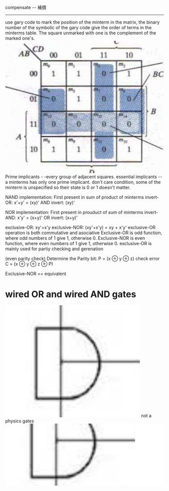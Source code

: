 compensate  -- 補償

 ---
use gary code to mark the position of the minterm in the matrix, the binary number of the symbolic of the gary code give the order of terms in the minterms table.
The square unmarked with one is the complement of the marked one's.
![](../attach/2.png)
Prime implicants - -every group of adjacent squares. 
essential implicants -- a minterms has only one prime implicant.
don't care condition, some of the minterm is unspecified so their state is 0 or 1 doesn't matter. 

NAND implementation:
First present in sum of product of minterms
invert-OR: x'+y' = (xy)'
AND invert: (xy)' 

NOR implementation: 
First present in prouduct of sum of minterms
invert-AND: x'y' = (x+y)'
OR invert: (x+y)'

exclusive-OR: xy'+x'y
exclusive-NOR: (xy'+x'y) = xy + x'y'
exclusive-OR operation is both commutative and asociative 
Exclusive-OR is odd function, where odd numbers of 1 give 1, otherwise 0.
Exclusive-NOR is even function, where even numbers of 1 give 1, otherwise 0.
exclusive-OR is mainly used for partiy checking and gerenation

(even parity check) Determine the Parity bit: P = (x $\oplus$ y $\oplus$ z) 
check error C = (x $\oplus$ y $\oplus$ z $\oplus$ P)

Exclusive-NOR == equivalent 

# wired OR and wired AND gates
![](../attach/p1.png)
not a physics gates 
![](../../img/p.png)